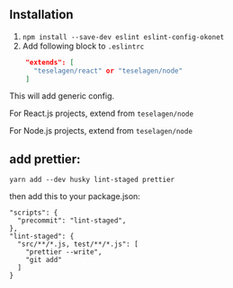 
## Installation

1. `npm install --save-dev eslint eslint-config-okonet`
2. Add following block to `.eslintrc`

```json
    "extends": [
      "teselagen/react" or "teselagen/node" 
    ]
```

This will add generic config.

For React.js projects, extend from `teselagen/node`

For Node.js projects, extend from `teselagen/node`


## add prettier:
`yarn add --dev husky lint-staged prettier`

then add this to your package.json:
```
"scripts": {
  "precommit": "lint-staged",
},
"lint-staged": {
  "src/**/*.js, test/**/*.js": [
    "prettier --write",
    "git add"
  ]
}
```